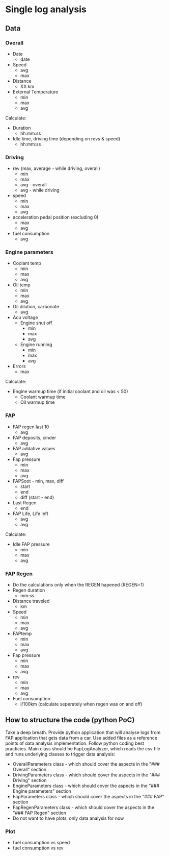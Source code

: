 # Single log analysis

## Data

### Overall

- Date
  - date
- Speed
  - avg
  - max
- Distance
  - XX km
- External Temperature
  - min
  - max
  - avg

Calculate:
- Duration
  - hh:mm:ss
- Idle time, driving time (depending on revs & speed)
  - hh:mm:ss

### Driving

- rev (max, average - while driving, overall)
  - min
  - max
  - avg - overall
  - avg - while driving
- speed
  - min
  - max
  - avg
- acceleration pedal position (excluding 0)
  - max
  - avg
- fuel consumption
  - avg

### Engine parameters

- Coolant temp
  - min
  - max
  - avg
- Oil temp
  - min
  - max
  - avg
- Oil dilution, carbonate
  - avg
- Acu voltage
  - Engine shut off
    - min
    - max
    - avg
  - Engine running
    - min
    - max
    - avg
- Errors
  - max

Calculate:
- Engine warmup time (if initial coolant and oil was < 50)
  - Coolant warmup time
  - Oil warmup time

### FAP

- FAP regen last 10
  - avg
- FAP deposits, cinder
  - avg
- FAP addative values
  - avg
- Fap pressure
  - min
  - max
  - avg
- FAPSoot - min, max, diff
  - start
  - end
  - diff (start - end)
- Last Regen
  - end
- FAP Life, Life left
  - avg
  - avg

Calculate:
- Idle FAP pressure
  - min
  - max
  - avg

### FAP Regen

- Do the calculations only when the REGEN hapened (REGEN=1)
- Regen duration
  - mm:ss
- Distance traveled
  - km
- Speed
  - min
  - max
  - avg
- FAPtemp
  - min
  - max
  - avg
- Fap pressure
  - min
  - max
  - avg
- rev
  - min
  - max
  - avg
- Fuel consumption
  - l/100km (calculate seperately when regen was on and off)

## How to structure the code (python PoC)

Take a deep breath. Provide python application that will analyse logs from FAP application that gets data from a car. Use added files as a reference points of data analysis implementation.
Follow python coding best practicies.
Main class should be FapLogAnalyzer, which reads the csv file and runs underlying classes to trigger data analysis:
  - OverallParameters class - which should cover the aspects in the "### Overall" section
  - DrivingParameters class - which should cover the aspects in the "### Driving" section
  - EngineParameters class - which should cover the aspects in the "### Engine parameters" section
  - FapParameters class - which should cover the aspects in the "### FAP" section
  - FapRegenParameters class - which should cover the aspects in the "### FAP Regen" section
- Do not want to have plots, only data analysis for now

### Plot

- fuel consumption vs speed
- fuel consumption vs rev
